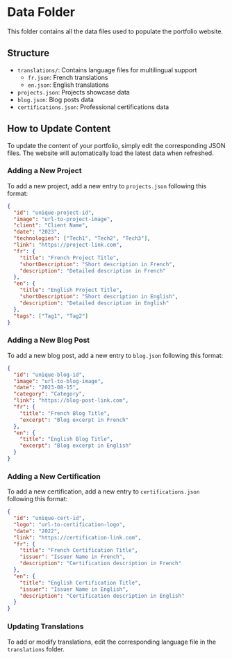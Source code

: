 # Data Folder

This folder contains all the data files used to populate the portfolio website.

## Structure

- `translations/`: Contains language files for multilingual support
  - `fr.json`: French translations
  - `en.json`: English translations
- `projects.json`: Projects showcase data
- `blog.json`: Blog posts data
- `certifications.json`: Professional certifications data

## How to Update Content

To update the content of your portfolio, simply edit the corresponding JSON files. The website will automatically load the latest data when refreshed.

### Adding a New Project

To add a new project, add a new entry to `projects.json` following this format:

```json
{
  "id": "unique-project-id",
  "image": "url-to-project-image",
  "client": "Client Name",
  "date": "2023",
  "technologies": ["Tech1", "Tech2", "Tech3"],
  "link": "https://project-link.com",
  "fr": {
    "title": "French Project Title",
    "shortDescription": "Short description in French",
    "description": "Detailed description in French"
  },
  "en": {
    "title": "English Project Title",
    "shortDescription": "Short description in English",
    "description": "Detailed description in English"
  },
  "tags": ["Tag1", "Tag2"]
}
```

### Adding a New Blog Post

To add a new blog post, add a new entry to `blog.json` following this format:

```json
{
  "id": "unique-blog-id",
  "image": "url-to-blog-image",
  "date": "2023-08-15",
  "category": "Category",
  "link": "https://blog-post-link.com",
  "fr": {
    "title": "French Blog Title",
    "excerpt": "Blog excerpt in French"
  },
  "en": {
    "title": "English Blog Title",
    "excerpt": "Blog excerpt in English"
  }
}
```

### Adding a New Certification

To add a new certification, add a new entry to `certifications.json` following this format:

```json
{
  "id": "unique-cert-id",
  "logo": "url-to-certification-logo",
  "date": "2022",
  "link": "https://certification-link.com",
  "fr": {
    "title": "French Certification Title",
    "issuer": "Issuer Name in French",
    "description": "Certification description in French"
  },
  "en": {
    "title": "English Certification Title",
    "issuer": "Issuer Name in English",
    "description": "Certification description in English"
  }
}
```

### Updating Translations

To add or modify translations, edit the corresponding language file in the `translations` folder.